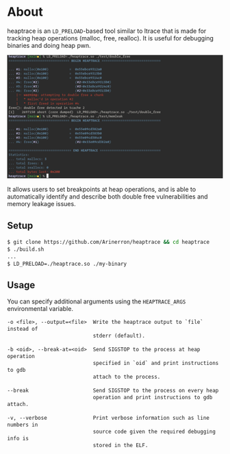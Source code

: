 # About

heaptrace is an `LD_PRELOAD`-based tool similar to ltrace that is made for tracking heap operations (malloc, free, realloc). It is useful for debugging binaries and doing heap pwn.

![screenshot.png](screenshot.png)

It allows users to set breakpoints at heap operations, and is able to automatically identify and describe both double free vulnerabilities and memory leakage issues.

## Setup

```sh
$ git clone https://github.com/Arinerron/heaptrace && cd heaptrace
$ ./build.sh
...
$ LD_PRELOAD=./heaptrace.so ./my-binary
```

## Usage

You can specify additional arguments using the `HEAPTRACE_ARGS` environmental variable.

```
-o <file>, --output=<file>  Write the heaptrace output to `file` instead of 
                            stderr (default).

-b <oid>, --break-at=<oid>  Send SIGSTOP to the process at heap operation 
                            specified in `oid` and print instructions to gdb
                            attach to the process.

--break                     Send SIGSTOP to the process on every heap 
                            operation and print instructions to gdb attach.

-v, --verbose               Print verbose information such as line numbers in
                            source code given the required debugging info is
                            stored in the ELF.
```
